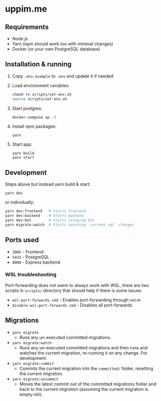 # uppim.me

## Requirements

- Node.js
- Yarn (npm should work too with minimal changes)
- Docker (or your own PostgreSQL database)

## Installation & running

1. Copy `.env.example` to `.env` and update it if needed

2. Load environment variables:

   ```sh
   chmod +x scripts/set-env.sh
   source scripts/set-env.sh
   ```

3. Start postgres:

   ```sh
   docker-compose up -d
   ```

4. Install npm packages:
   ```
   yarn
   ```
5. Start app:
   ```
   yarn build
   yarn start
   ```

## Development

Steps above but instead yarn build & start:

```
yarn dev
```
or individually:
```sh
yarn dev:frontend   # Starts frontend
yarn dev:backend    # Starts backend
yarn dev:bot        # Starts telegram bot
yarn migrate:watch  # Starts watching `current.sql` changes
```

## Ports used

- `3005` - Frontend
- `5433` - PostgreSQL
- `8000` - Express backend

### WSL troubleshooting

Port-forwarding does not seem to always work with WSL, there are two scripts in `scripts/` directory that should help if there is some issues:

- `wsl-port-forwards.cmd` - Enables port-forwarding through `netsh`
- `disable-wsl-port-forwards.cmd` - Disables all port-forwards

## Migrations

- `yarn migrate`
  - Runs any un-executed committed migrations.
- `yarn migrate:watch`
  - Runs any un-executed committed migrations and then runs and watches the current migration, re-running it on any change. For development.
- `yarn migrate:commit`
  - Commits the current migration into the `committed/` folder, resetting the current migration.
- `yarn migrate:uncommit`
  - Moves the latest commit out of the committed migrations folder and back to the current migration (assuming the current migration is empty-ish).
